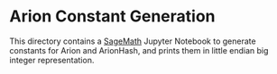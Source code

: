 # Arion Constant Generation

This directory contains a [SageMath](https://www.sagemath.org/) Jupyter Notebook to generate constants for Arion and ArionHash, and prints them in little endian big integer representation.
